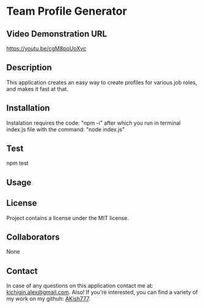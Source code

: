 # Team Profile Generator

## Video Demonstration URL
https://youtu.be/cgM8poUoXvc

## Description
  This application creates an easy way to create profiles for various job roles, and makes it fast at that. 

## Installation
  Instalation requires the code: "npm -i" after which you run in terminal index.js file with the command: "node index.js"

## Test
  npm test

## Usage
  
## License
Project contains a license under the MIT license.

## Collaborators
  None

## Contact
  In case of any questions on this application contact me at: kichigin.alex@gmail.com.
  Also! If you're interested, you can find a variety of my work on my githuh: [AKish777](https://github.com/AKish777/).
  